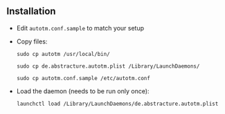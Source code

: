 Installation
------------

- Edit `autotm.conf.sample` to match your setup
- Copy files:

    `sudo cp autotm /usr/local/bin/`

    `sudo cp de.abstracture.autotm.plist /Library/LaunchDaemons/`
    
    `sudo cp autotm.conf.sample /etc/autotm.conf`

- Load the daemon (needs to be run only once):

    `launchctl load /Library/LaunchDaemons/de.abstracture.autotm.plist`
